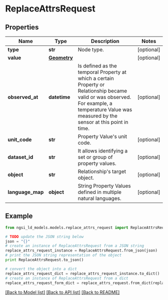 # ReplaceAttrsRequest


## Properties
Name | Type | Description | Notes
------------ | ------------- | ------------- | -------------
**type** | **str** | Node type.  | [optional] 
**value** | [**Geometry**](Geometry.md) |  | [optional] 
**observed_at** | **datetime** | Is defined as the temporal Property at which a certain Property or Relationship became valid or was observed. For example, a temperature Value was measured by the sensor at this point in time.  | [optional] 
**unit_code** | **str** | Property Value&#39;s unit code.  | [optional] 
**dataset_id** | **str** | It allows identifying a set or group of property values.  | [optional] 
**object** | **str** | Relationship&#39;s target object.  | [optional] 
**language_map** | **object** | String Property Values defined in multiple natural languages.  | [optional] 

## Example

```python
from ngsi_ld_models.models.replace_attrs_request import ReplaceAttrsRequest

# TODO update the JSON string below
json = "{}"
# create an instance of ReplaceAttrsRequest from a JSON string
replace_attrs_request_instance = ReplaceAttrsRequest.from_json(json)
# print the JSON string representation of the object
print ReplaceAttrsRequest.to_json()

# convert the object into a dict
replace_attrs_request_dict = replace_attrs_request_instance.to_dict()
# create an instance of ReplaceAttrsRequest from a dict
replace_attrs_request_form_dict = replace_attrs_request.from_dict(replace_attrs_request_dict)
```
[[Back to Model list]](../README.md#documentation-for-models) [[Back to API list]](../README.md#documentation-for-api-endpoints) [[Back to README]](../README.md)



